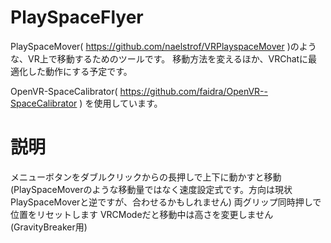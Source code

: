 # PlaySpaceFlyer
PlaySpaceMover( https://github.com/naelstrof/VRPlayspaceMover )のような、VR上で移動するためのツールです。
移動方法を変えるほか、VRChatに最適化した動作にする予定です。

OpenVR-SpaceCalibrator( https://github.com/faidra/OpenVR--SpaceCalibrator ) を使用しています。

# 説明
メニューボタンをダブルクリックからの長押しで上下に動かすと移動 (PlaySpaceMoverのような移動量ではなく速度設定式です。方向は現状PlaySpaceMoverと逆ですが、合わせるかもしれません)
両グリップ同時押しで位置をリセットします
VRCModeだと移動中は高さを変更しません(GravityBreaker用)
